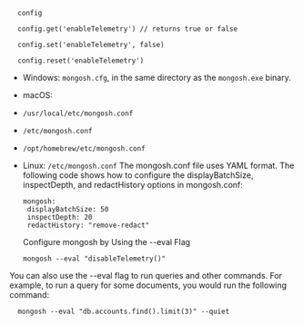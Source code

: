       config
      
      config.get('enableTelemetry') // returns true or false
      
      config.set('enableTelemetry', false)
      
      config.reset('enableTelemetry')

- Windows: `mongosh.cfg`, in the same directory as the `mongosh.exe` binary.
- macOS:
 - `/usr/local/etc/mongosh.conf`
 - `/etc/mongosh.conf`
 - `/opt/homebrew/etc/mongosh.conf`
- Linux: `/etc/mongosh.conf`
The mongosh.conf file uses YAML format. The following code shows how to configure the displayBatchSize, inspectDepth, and redactHistory options in mongosh.conf:

      mongosh: 
       displayBatchSize: 50 
       inspectDepth: 20 
       redactHistory: "remove-redact"

  Configure mongosh by Using the --eval Flag

      mongosh --eval "disableTelemetry()"
  
You can also use the --eval flag to run queries and other commands. For example, to run a query for some documents, you would run the following command:

      mongosh --eval "db.accounts.find().limit(3)" --quiet
